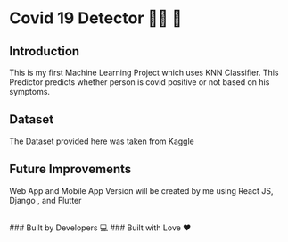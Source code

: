 # Covid 19 Detector 🧑‍⚕️ 🏥

## Introduction 
This is my first Machine Learning Project which uses KNN Classifier. This Predictor predicts whether person is covid positive or not based on his symptoms.

## Dataset 
The Dataset provided here was taken from Kaggle


## Future Improvements 
Web App and Mobile App Version will be created by me using React JS, Django , and Flutter

<br>
### Built by Developers </> 💻
### Built with Love ❤️
